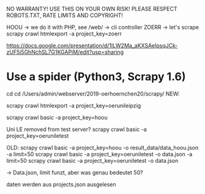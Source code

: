 NO WARRANTY! USE THIS ON YOUR OWN RISK!
PLEASE RESPECT ROBOTS.TXT, RATE LIMITS AND COPYRIGHT!


HOOU -> we do it with PHP, see /web/ -> cli controller
ZOERR -> let's scrape
scrapy crawl htmlexport -a project_key=zoerr

https://docs.google.com/presentation/d/1lLW2Ma_aKXSAelpsqJCk-zUF5i5GhNchSL7G1KGAPiM/edit?usp=sharing

# Use a spider (Python3, Scrapy 1.6)
cd cd /Users/admin/webserver/2019-oerhoernchen20/scrapy/
NEW:

scrapy crawl htmlexport -a project_key=oerunileipzig

scrapy crawl basic -a project_key=hoou



Uni LE removed from test server?
scrapy crawl basic -a project_key=oeruniletest

OLD:
scrapy crawl basic -a project_key=hoou -o result_data/data_hoou.json -a limit=50
scrapy crawl basic -a project_key=oeruniletest -o data.json -a limit=50
scrapy crawl basic -a project_key=oeruniletest -o data.json

-> Data.json, limit funzt, aber was genau bedeutet 50?

daten werden aus projects.json ausgelesen
